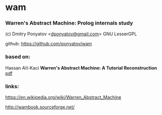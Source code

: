 # wam
### Warren's Abstract Machine: Prolog internals study

(c) Dmitry Ponyatov <<dponyatov@gmail.com>> GNU LesserGPL

github: https://github.com/ponyatov/wam

### based on:

Hassan Aït-Kaci <b>Warren's Abstract Machine: A Tutorial Reconstruction</b> [pdf](http://wambook.sourceforge.net/wambook.pdf)

### links:

https://en.wikipedia.org/wiki/Warren_Abstract_Machine

http://wambook.sourceforge.net/
